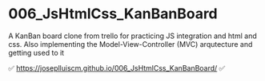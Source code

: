 # 006_JsHtmlCss_KanBanBoard
A KanBan board clone from trello for practicing JS integration and html and css. Also implementing the Model-View-Controller (MVC) arqutecture and getting used to it

✅ https://joseplluiscm.github.io/006_JsHtmlCss_KanBanBoard/ ✅
